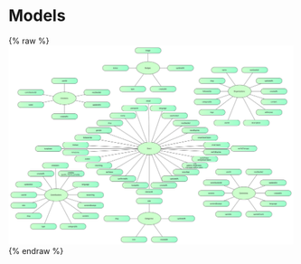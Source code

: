 # Models

{% raw %}
<object data="../assets/Server_API_Models.svg" type="image/svg+xml">
![](../assets/Server_API_Models.svg)
</object>
{% endraw %}


